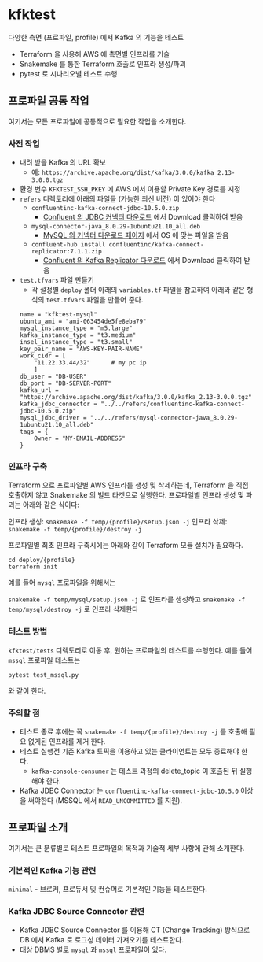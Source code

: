 # kfktest

다양한 측면 (프로파일, profile) 에서 Kafka 의 기능을 테스트

- Terraform 을 사용해 AWS 에 측면별 인프라를 기술
- Snakemake 를 통한 Terraform 호출로 인프라 생성/파괴
- pytest 로 시나리오별 테스트 수행

## 프로파일 공통 작업

여기서는 모든 프로파일에 공통적으로 필요한 작업을 소개한다.

### 사전 작업
- 내려 받을 Kafka 의 URL 확보
  - 예: `https://archive.apache.org/dist/kafka/3.0.0/kafka_2.13-3.0.0.tgz`
- 환경 변수 `KFKTEST_SSH_PKEY` 에 AWS 에서 이용할 Private Key 경로를 지정
- `refers` 디렉토리에 아래의 파일들 (가능한 최신 버전) 이 있어야 한다
  - `confluentinc-kafka-connect-jdbc-10.5.0.zip`
    - [Confluent 의 JDBC 커넥터 다운로드](https://www.confluent.io/hub/confluentinc/kafka-connect-jdbc?_ga=2.129728655.246901732.1655082179-1759829787.1651627548&_gac=1.126341503.1655171481.Cj0KCQjwwJuVBhCAARIsAOPwGASjitveKrkPlHSvd6FzJtL8sQZu-c1mrjjhFPBgtc4_f_fGhCBZHx8aAseAEALw_wcB) 에서 Download 클릭하여 받음
  - `mysql-connector-java_8.0.29-1ubuntu21.10_all.deb`
    - [MySQL 의 커넥터 다운로드 페이지](https://dev.mysql.com/downloads/connector/j/) 에서 OS 에 맞는 파일을 받음
  - `confluent-hub install confluentinc/kafka-connect-replicator:7.1.1.zip`
    - [Confluent 의 Kafka Replicator 다운로드](https://www7.confluent.io/hub/confluentinc/kafka-connect-replicator) 에서 Download 클릭하여 받음
- `test.tfvars` 파일 만들기
  - 각 설정별  `deploy` 폴더 아래의 `variables.tf` 파일을 참고하여 아래와 같은 형식의 `test.tfvars` 파일을 만들어 준다.
  ```
  name = "kfktest-mysql"
  ubuntu_ami = "ami-063454de5fe8eba79"
  mysql_instance_type = "m5.large"
  kafka_instance_type = "t3.medium"
  insel_instance_type = "t3.small"
  key_pair_name = "AWS-KEY-PAIR-NAME"
  work_cidr = [
      "11.22.33.44/32"      # my pc ip
      ]
  db_user = "DB-USER"
  db_port = "DB-SERVER-PORT"
  kafka_url = "https://archive.apache.org/dist/kafka/3.0.0/kafka_2.13-3.0.0.tgz"
  kafka_jdbc_connector = "../../refers/confluentinc-kafka-connect-jdbc-10.5.0.zip"
  mysql_jdbc_driver = "../../refers/mysql-connector-java_8.0.29-1ubuntu21.10_all.deb"
  tags = {
      Owner = "MY-EMAIL-ADDRESS"
  }
  ```

### 인프라 구축

Terraform 으로 프로파일별 AWS 인프라를 생성 및 삭제하는데, Terraform 을 직접 호출하지 않고 Snakemake 의 빌드 타겟으로 실행한다. 프로파일별 인프라 생성 및 파괴는 아래와 같은 식이다:

인프라 생성: `snakemake -f temp/{profile}/setup.json -j`
인프라 삭제: `snakemake -f temp/{profile}/destroy -j`

프로파일별 최초 인프라 구축시에는 아래와 같이 Terraform 모듈 설치가 필요하다.
```
cd deploy/{profile}
terraform init
```

예를 들어 `mysql` 프로파일을 위해서는

`snakemake -f temp/mysql/setup.json -j` 로 인프라를 생성하고
`snakemake -f temp/mysql/destroy -j` 로 인프라 삭제한다

### 테스트 방법

`kfktest/tests` 디렉토리로 이동 후, 원하는 프로파일의 테스트를 수행한다. 예를 들어 `mssql` 프로파일 테스트는

`pytest test_mssql.py`

와 같이 한다.

### 주의할 점
- 테스트 종료 후에는 꼭 `snakemake -f temp/{profile}/destroy -j` 를 호출해 필요 없게된 인프라를 제거 한다.
- 테스트 실행전 기존 Kafka 토픽을 이용하고 있는 클라이언트는 모두 종료해야 한다.
  - `kafka-console-consumer` 는 테스트 과정의 delete_topic 이 호출된 뒤 실행해야 한다.
- Kafka JDBC Connector 는 `confluentinc-kafka-connect-jdbc-10.5.0` 이상을 써야한다 (MSSQL 에서 `READ_UNCOMMITTED` 를 지원).

## 프로파일 소개

여기서는 큰 분류별로 테스트 프로파일의 목적과 기술적 세부 사항에 관해 소개한다.

### 기본적인 Kafka 기능 관련

`minimal` - 브로커, 프로듀서 및 컨슈머로 기본적인 기능을 테스트한다.

### Kafka JDBC Source Connector 관련

- Kafka JDBC Source Connector 를 이용해 CT (Change Tracking) 방식으로 DB 에서 Kafka 로 로그성 데이터 가져오기를 테스트한다.
- 대상 DBMS 별로 `mysql` 과 `mssql` 프로파일이 있다.


